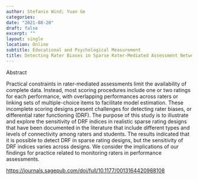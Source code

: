 ```yaml
---
author: Stefanie Wind; Yuan Ge
categories:
date: "2021-08-20"
draft: false
excerpt: ""
layout: single
location: Online
subtitle: Educational and Psychological Measurement
title: Detecting Rater Biases in Sparse Rater-Mediated Assessment Networks
---
```


Abstract

Practical constraints in rater-mediated assessments limit the availability of complete data. Instead, most scoring procedures include one or two ratings for each performance, with overlapping performances across raters or linking sets of multiple-choice items to facilitate model estimation. These incomplete scoring designs present challenges for detecting rater biases, or differential rater functioning (DRF). The purpose of this study is to illustrate and explore the sensitivity of DRF indices in realistic sparse rating designs that have been documented in the literature that include different types and levels of connectivity among raters and students. The results indicated that it is possible to detect DRF in sparse rating designs, but the sensitivity of DRF indices varies across designs. We consider the implications of our findings for practice related to monitoring raters in performance assessments.

https://journals.sagepub.com/doi/full/10.1177/0013164420988108


